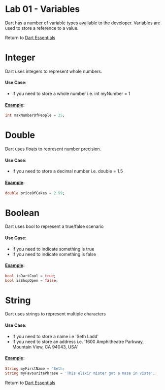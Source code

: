 # Lab 01 - Variables

Dart has a number of variable types available to the developer.
Variables are used to store a reference to a value.

Return to [Dart Essentials](https://github.com/rosera/flutter_workshop/tree/main/dart)

# Integer 

Dart uses integers to represent whole numbers.

#### Use Case:

* If you need to store a whole number i.e. int myNumber = 1

#### [Example](https://github.com/rosera/flutter_workshop/blob/main/dart/lab01/solutions/hello-integer.dart): 
```dart
int maxNumberOfPeople = 35;
```

# Double 

Dart uses floats to represent number precision.

#### Use Case:

* If you need to store a decimal number i.e. double = 1.5 

#### [Example](https://github.com/rosera/flutter_workshop/blob/main/dart/lab01/solutions/hello-double.dart): 
```dart
double priceOfCakes = 2.99;
```

# Boolean 

Dart uses bool to represent a true/false scenario

#### Use Case:

* If you need to indicate something is true 
* If you need to indicate something is false 

#### [Example](https://github.com/rosera/flutter_workshop/blob/main/dart/lab01/solutions/hello-bool.dart): 

```dart
bool isDartCool = true;
bool isShopOpen = false;
```

# String

Dart uses strings to represent multiple characters

#### Use Case:

* If you need to store a name i.e 'Seth Ladd'
* If you need to store an address i.e. '1600 Amphitheatre Parkway, Mountain View, CA 94043, USA'

#### [Example](https://github.com/rosera/flutter_workshop/blob/main/dart/lab01/solutions/hello-string.dart): 

```dart
String myFirstName = 'Seth;
String myFavouritePhrase = 'This elixir mister got a maze in vista';
```


Return to [Dart Essentials](https://github.com/rosera/flutter_workshop/tree/main/dart)
